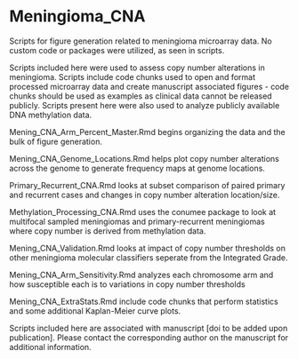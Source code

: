 # Meningioma_CNA
Scripts for figure generation related to meningioma microarray data. No custom code or packages were utilized, as seen in scripts.

Scripts included here were used to assess copy number alterations in meningioma. Scripts include code chunks used to open and format processed microarray data
and create manuscript associated figures - code chunks should be used as examples as clinical data cannot be released publicly. Scripts present here were also used to analyze publicly available DNA methylation data.

Mening_CNA_Arm_Percent_Master.Rmd begins organizing the data and the bulk of figure generation.

Mening_CNA_Genome_Locations.Rmd helps plot copy number alterations across the genome to generate frequency maps at genome locations.

Primary_Recurrent_CNA.Rmd looks at subset comparison of paired primary and recurrent cases and changes in copy number alteration location/size.

Methylation_Processing_CNA.Rmd uses the conumee package to look at multifocal sampled meningiomas and primary-recurrent meningiomas where copy number is derived from methylation data.

Mening_CNA_Validation.Rmd looks at impact of copy number thresholds on other meningioma molecular classifiers seperate from the Integrated Grade.

Mening_CNA_Arm_Sensitivity.Rmd analyzes each chromosome arm and how susceptible each is to variations in copy number thresholds

Mening_CNA_ExtraStats.Rmd include code chunks that perform statistics and some additional Kaplan-Meier curve plots.

Scripts included here are associated with manuscript [doi to be added upon publication]. Please contact the corresponding author on the manuscript for additional information.
